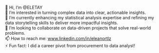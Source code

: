 👋 Hi, I’m @ELETAY <br>
👀 I’m interested in turning complex data into clear, actionable insights. <br>
🌱 I’m currently enhancing my statistical analysis expertise and refining my data storytelling skills to deliver more impactful insights. <br>
💞️ I’m looking to collaborate on data-driven projects that solve real-world problems. <br>
📫 How to reach me: www.linkedin.com/in/eleanortlz <br>
⚡ Fun fact: I did a career pivot from procurement to data analyst! <br>

<!---
ELETAY/ELETAY is a ✨ special ✨ repository because its `README.md` (this file) appears on your GitHub profile.
You can click the Preview link to take a look at your changes.
--->
